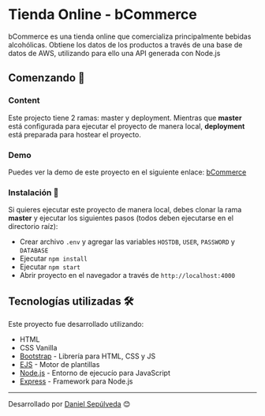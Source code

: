 # Tienda Online - bCommerce

bCommerce es una tienda online que comercializa principalmente bebidas alcohólicas. Obtiene los datos de los productos a través de una base de datos de AWS, utilizando para ello una API generada con Node.js

## Comenzando 🚀

### Content

Este projecto tiene 2 ramas: master y deployment. Mientras que **master** está configurada para ejecutar el proyecto de manera local, **deployment** está preparada para hostear el proyecto.

### Demo

Puedes ver la demo de este proyecto en el siguiente enlace: [bCommerce](https://bcommerce-dansep.herokuapp.com/)

### Instalación 🔧

Si quieres ejecutar este proyecto de manera local, debes clonar la rama **master** y ejecutar los siguientes pasos (todos deben ejecutarse en el directorio raíz):

- Crear archivo `.env` y agregar las variables `HOSTDB`, `USER`, `PASSWORD` y `DATABASE`
- Ejecutar `npm install`
- Ejecutar `npm start`
- Abrir proyecto en el navegador a través de `http://localhost:4000`

## Tecnologías utilizadas 🛠️

Este proyecto fue desarrollado utilizando:

- HTML
- CSS Vanilla
- [Bootstrap](https://getbootstrap.com/) - Librería para HTML, CSS y JS
- [EJS](https://ejs.co/) - Motor de plantillas
- [Node.js](https://nodejs.org/en/) - Entorno de ejecucío para JavaScript
- [Express](https://expressjs.com/) - Framework para Node.js

---

Desarrollado por [Daniel Sepúlveda](https://github.com/DanSepulveda/) 😊
